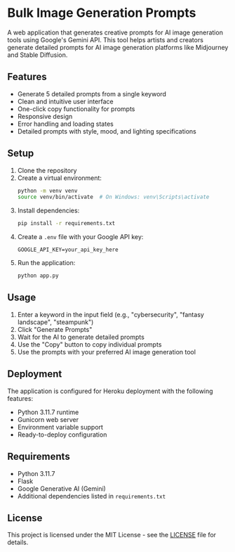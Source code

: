 # Bulk Image Generation Prompts

A web application that generates creative prompts for AI image generation tools using Google's Gemini API. This tool helps artists and creators generate detailed prompts for AI image generation platforms like Midjourney and Stable Diffusion.

## Features

- Generate 5 detailed prompts from a single keyword
- Clean and intuitive user interface
- One-click copy functionality for prompts
- Responsive design
- Error handling and loading states
- Detailed prompts with style, mood, and lighting specifications

## Setup

1. Clone the repository
2. Create a virtual environment:
   ```bash
   python -m venv venv
   source venv/bin/activate  # On Windows: venv\Scripts\activate
   ```
3. Install dependencies:
   ```bash
   pip install -r requirements.txt
   ```
4. Create a `.env` file with your Google API key:
   ```
   GOOGLE_API_KEY=your_api_key_here
   ```
5. Run the application:
   ```bash
   python app.py
   ```

## Usage

1. Enter a keyword in the input field (e.g., "cybersecurity", "fantasy landscape", "steampunk")
2. Click "Generate Prompts"
3. Wait for the AI to generate detailed prompts
4. Use the "Copy" button to copy individual prompts
5. Use the prompts with your preferred AI image generation tool

## Deployment

The application is configured for Heroku deployment with the following features:
- Python 3.11.7 runtime
- Gunicorn web server
- Environment variable support
- Ready-to-deploy configuration

## Requirements

- Python 3.11.7
- Flask
- Google Generative AI (Gemini)
- Additional dependencies listed in `requirements.txt`

## License

This project is licensed under the MIT License - see the [LICENSE](LICENSE) file for details.
